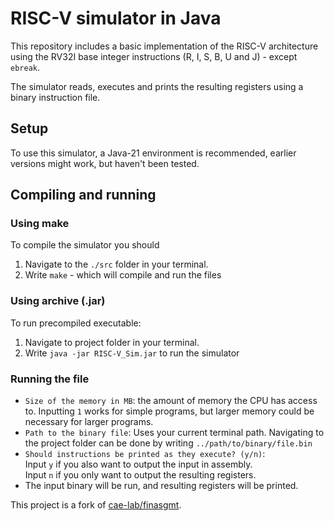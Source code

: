 
# RISC-V simulator in Java
This repository includes a basic implementation of the RISC-V architecture using 
the RV32I base integer instructions (R, I, S, B, U and J) - except `ebreak`.

The simulator reads, executes and prints the resulting registers using a
binary instruction file.

## Setup
To use this simulator, a Java-21 environment is recommended, 
earlier versions might work, but haven't been tested.

## Compiling and running
### Using make
To compile the simulator you should 
1. Navigate to the `./src` folder in your terminal.
2. Write `make` - which will compile and run the files

### Using archive (.jar)
To run precompiled executable:
1. Navigate to project folder in your terminal.
2. Write `java -jar RISC-V_Sim.jar` to run the simulator

### Running the file
- `Size of the memory in MB`: the amount of memory the CPU 
  has access to. Inputting `1` works for simple programs, 
  but larger memory could be necessary for larger programs.
- `Path to the binary file`: Uses your current terminal path.
  Navigating to the project folder can be done by writing
  `../path/to/binary/file.bin`
- `Should instructions be printed as they execute? (y/n)`: <br> 
  Input `y` if you also want to output the input in assembly. <br>
  Input `n` if you only want to output the resulting registers.
- The input binary will be run, and resulting registers will be printed.

This project is a fork of [cae-lab/finasgmt](https://github.com/schoeberl/cae-lab/tree/master/finasgmt).